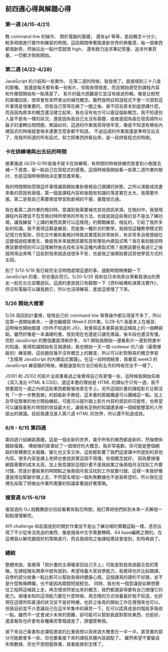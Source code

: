 ## 前四週心得與解題心得

### 第一週 (4/15-4/21) 
教 command line 的操作、 關於電腦的基礎， 還有git 等等，是段概念十分少，較多時間進行實作和練習的時間。這段期間帶著踏進新世界的興奮感，每一個東西都很新奇，然後玩出一點什麼就很 high， 還有餘力追求筆記質量、追求作業質量。一切都才剛剛開始。

### 第二週 (4/22-4/28) 
JavaScript 的介紹和一些實作。
在第二週的時候，我發燒了。直接燒到三十八度的那種。
我還是每天都有看一些影片，但吸收得很差，而且開始感受到課程內容和作業間開始有一點落差了。
影片的最大困難是它並沒有經過剪輯，像是比較短的直播回放，很常會有突然冒出的補充概念。雖然我明白知道程式不會一次寫對這件事情是很重要的，但我自己常常在繞了一圈之後，接不回去原本到底想講什麼，而且因為原本的概念還沒建立起來，我也沒有地方可以塞這個新概念。我不知道別人是不是有一樣的狀況，還是因為我自己太沒有基礎，或者是因為我在發高燒所以腦子的運轉出現問題，無論如何，這週的作業我寫得很辛苦，像是不知道有哪些內建函式的時候就會根本連要怎麼查都不知道。
不過這週的作業我還是準時交出去了，用我所知道的所有函式，努力把東西拼裝出來，是一段拼裝程式的時期。

### 卡在排練場與出去玩的時間
接著幾週 (4/29-5/19)我幾乎就卡在排練場，有時間的時候排練完我會到小樹屋去補一下進度，留一點自己在寫程式的感覺。這個時候我開始看一些第二週作業的檢討，也是這個時候開始決定要找書來看。

我的時間開始受限這件事情讓我開始重新檢視自己跟課的狀態，之所以演變成找書來看的原因有兩個，第一個是課程內容和我既有知識的落差實在太大，我需要外援。第二是我自己需要降低學習對劇場的干擾，書籍很合適。

我在看第二週作業的檢討時，意識到我需要補充其他資訊來源。在檢討中，我發現課程內容裡並不包含檢討時所使用的所有方法。也就是說這些檢討並不是出了練功場，讓我練習「上課的東西其實可以這樣用」的實戰練習，相反的，它給了我許多新的知識。我不覺得這算是練習，而是換一種形式的教學。我相信這種教學模式對記憶力有幫助，但在交作業和看檢討時我其實感到非常挫折，有非常多自我懷疑在這整個過程裡產生，像是我本來就應該要知道有哪些內建函式嗎？我在看到題目時應該要想得到可以這樣解然後去找有沒有這種內建函式嗎？我應該要在看過它之後就用得出來嗎？這些對我來說造成很多不安，也是我之後開始嘗試其他學習方式的主因。

到了 5/13-5/19 我已經完全沒時間處理這邊的事，通勤時間稍微翻一下 JavaScript 的書，但也僅此而已。5/20-5/26 我和從日本飛來台灣看我演出的男友一起在台北宜蘭遊玩，這週的進度就只有翻閱一下《資料結構和演算法實作》，但沒有電腦可以讓我跑它，所以也沒得練習，進度這樣慢了下來。

### 5/26 開始大複習
5/26 我回到計畫裡，發現自己的 command line 等等操作都忘得差不多了，所以從第一週開始重來，一邊也繼續寫 Week3 的作業。5/28-6/1 我基本上在複習，這時候也開始閱讀《你所不知道的 JS》，我覺得這本書算是我這條路上的一個轉捩點。雖然好像是一本滿硬的書，我到現在也還是只讀完導論，後半段也還沒有懂，但對 JavaScript 的整個畫面清晰許多， 6/1 開始我開始一邊看影片一邊對照書中的知識，覺得知識開始有互相連結，我也開始一天一個 codewar 的八級（最簡單級別）練習題，這些題目幾乎沒有概念上的難度，所以可以針對簡易的概念學習「怎樣用 JavaScript 的內建函式實踐」。在這一段時間結束，我重寫 week3 的 JavaScript 練習題的時候，解題速度和方法已經和五月的時候完全不一樣了。

JS101 和 JS102 的影片全部重看過之後覺得自己有更懂一些，這時候我開始先做《深入淺出 HTML & CSS》，選這本書的理由是 HTML 的課似乎只有一週，我不想要趕在一週之內把這些東西都緊張地拿在手上。另外這個計畫的課程影片比較沒有「一步一步教我做」的超級新手教程，這本書的鉅細彌遺可以彌補這一點。加上及早從簡單的地方開始練起，可能可以提升跟上影片內容的資訊的可能性，也希望可以讓我看影片時間的效益最大化，讓我有足夠的知識還承接一個經驗豐富的人所提出的建議。目前我還沒進入第六週 HTML 的世界，所以還不知道成效。

### 6/9 - 6/15 第四週

第四週介紹網路基礎。這是一個全新的世界，幾乎所有的東西都是新的，然後關係錯綜複雜。
傳紙條的故事給了一個很好的大概念，我非常喜歡。但可能是整個網路的架構實在太複雜，變化也又多又快，這些都影響了我們這堂課中所提到的其他內容。很多內容是課上老師也會說其實這個不用懂，有個概念就好。
因為要搞懂網路需要的成本太高，加上我意識到這個計畫不是我結業之後兩個月沒找到工作要付錢，而是計畫結束的時間點之後兩個月我沒找到工作就要付錢，這樣一來我好像還是得加緊腳步跟上去，不然莫名增加一個失敗數據也不是我希望的。所以我在這裡先採取了把做出作業所需要的知識拿著就好著策略。

### 複習週 6/15-6/18

複習週的 OJ 挑戰賽部分目前看著有點花時間，我打算把他們拆到未來一天解個一點點慢慢解完。

API challenge 和前面提到的關於作業並不是出了練功場的實戰這點一樣，憑空出現了不少從來沒見過的東西，像是搜尋中文字需要轉碼、64 base編碼之類的。在這裡我以解完題就好的策略進行，而且我相信之後課程應該會提到，到時再說了。

### 總結
整體來說，我覺得「把計畫的主導權拿回自己手上」可能是對我來說最合宜的策略。在課程報名簡章中就有提到，希望培養大家自學能力，我覺得也許比起跟課，自學的部分放重一點比較可以幫助我保持健康心情。這個課真的硬的不好跟，並不是什麼無痛轉職，也不能因為期間短就輕忽。
同時，我也有一個意識是如果想要往工程師這條路上走，再怎樣突然冒出來的概念，我們都還是得要有自己搞懂它的能力。搞懂未知的這項能力要在什麼時候，用怎樣的方式培養最好我不知道，也許現在這樣所知甚淺的狀況並不是好時機，也許之後真的開始工作在慢慢來也可以，但我目前並不介意讓自己在這半年集中的痛苦一下。在可以認真成長的階段多吸收一點，雖然不一定會減少未來的困難，卻可能可以幫助我面對那些東西，也挺好。
進度報告也許會有各種痛苦警報就是了，請儘管無視。

接下來自己看書和走課程進度的比重我想以我來說大概會在一半一半。甚至書的部分可能都會多一些。但也要看接下來的課程具體內容調配了。
雖然希望不要變成失敗數據，但也不想囫圇吞棗，就看能做到怎樣了。
